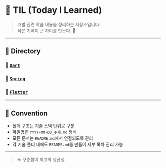 # 🧠 TIL (Today I Learned)

> 개발 관련 학습 내용을 정리하는 저장소입니다.  
> 작은 기록이 큰 차이를 만든다. 🚀

---

## 📁 Directory

### 📌 [`Dart`](./Dart/README.md)


### 📌 [`Spring`](./Spring/README.md)


### 📌 [`Flutter`](./Flutter/README.md)


---

## 📌 Convention

- 폴더 구조는 기술 스택 단위로 구분
- 파일명은 `YYYY-MM-DD_주제.md` 형식
- 모든 문서는 `README.md`에서 연결되도록 관리
- 각 기술 폴더 내에도 `README.md`를 만들어 세부 목차 관리 가능

---

> ☕ 꾸준함이 최고의 생산성.
